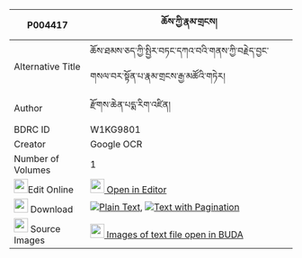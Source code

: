 |P004417|ཆོས་ཀྱི་རྣམ་གྲངས། 
| --- | --- 
|Alternative Title |ཆོས་ཐམས་ཅད་ཀྱི་སྤྱིར་བཏང་དཀའ་བའི་གནས་ཀྱི་བརྗེད་བྱང་གསལ་བར་སྟོན་པ་རྣམ་གྲངས་རྒྱ་མཚོའི་གཏེར།
|Author| རྫོགས་ཆེན་པདྨ་རིག་འཛིན།
|BDRC ID | W1KG9801
|Creator | Google OCR
|Number of Volumes| 1
|<img width="25" src="https://img.icons8.com/color/25/000000/edit-property.png">Edit Online| [<img width="25" src="https://avatars.githubusercontent.com/u/45091458?s=200&v=4"> Open in Editor](http://editor.openpecha.org/P004417)
|<img width="25" src="https://img.icons8.com/fluent/48/000000/download-2.png"/>  Download | [![](https://img.icons8.com/color/20/000000/txt.png)Plain Text](https://github.com/Openpecha/P004417/releases/download/v1/cho_kyi_nam_drang_plain_P004417.zip), [![](https://img.icons8.com/color/20/000000/txt.png)Text with Pagination](https://github.com/Openpecha/P004417/releases/download/v1/cho_kyi_nam_drang_pages_P004417.zip)
|<img width="25" src="https://img.icons8.com/plasticine/100/000000/pictures-folder.png"/>  Source Images | [<img width="25" src="https://library.bdrc.io/icons/BUDA-small.svg"> Images of text file open in BUDA](https://library.bdrc.io/show/bdr:W1KG9801)